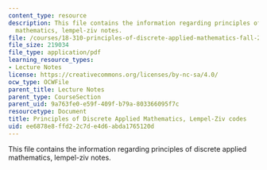 ```yaml
---
content_type: resource
description: This file contains the information regarding principles of discrete applied
  mathematics, lempel-ziv notes.
file: /courses/18-310-principles-of-discrete-applied-mathematics-fall-2013/ee6878e8ffd22c7de4d6abda1765120d_MIT18_310F13_Ch20.pdf
file_size: 219034
file_type: application/pdf
learning_resource_types:
- Lecture Notes
license: https://creativecommons.org/licenses/by-nc-sa/4.0/
ocw_type: OCWFile
parent_title: Lecture Notes
parent_type: CourseSection
parent_uid: 9a763fe0-e59f-409f-b79a-803366095f7c
resourcetype: Document
title: Principles of Discrete Applied Mathematics, Lempel-Ziv codes
uid: ee6878e8-ffd2-2c7d-e4d6-abda1765120d
---
```

This file contains the information regarding principles of discrete applied mathematics, lempel-ziv notes.